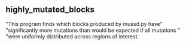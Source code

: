 ## highly_mutated_blocks
"This program finds which blocks produced by mussd.py have"
                           "significantly more mutations than would be expected if all mutations "
                           "were uniformly distributed across regions of interest.
